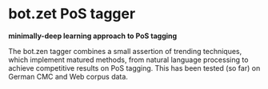 # bot.zet PoS tagger

**minimally-deep learning approach to PoS tagging**


The bot.zen tagger combines a small assertion of trending techniques, which
implement matured methods, from natural language processing to achieve
competitive results on PoS tagging. This has been tested (so far) on German CMC
and Web corpus data.
